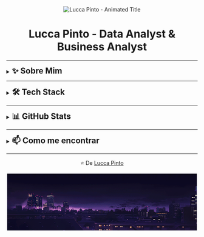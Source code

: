 <div align="center">
  <img src="https://readme-typing-svg.demolab.com?font=Space+Grotesk&size=25&duration=4000&color=8A2BE2&center=true&vCenter=true&width=500&lines=Hey+there%2C+I'm+Lucca+Pinto!;A+Data+Analyst+%26+Business+Analyst;Transforming+data+into+insights...;Always+learning%2C+always+innovating." alt="Lucca Pinto - Animated Title" />
</div>

<h1 align="center">Lucca Pinto - Data Analyst & Business Analyst</h1>

---

<details>
  <summary><h2 style="display: inline;">✨ Sobre Mim</h2></summary>
  <br>
  Olá! Eu sou Lucca Pinto, Analista de Dados e de Negócio com experiência em transformar dados em insights valiosos para a tomada de decisões. Atualmente, sou estagiário em People Analytics na XP Inc. e estudante de Sistemas de Informação na USP. Apaixonado por tecnologia e inovação, estou sempre em busca de aprender e aplicar novos conhecimentos.
  <br><br>
  <div align="center">
    <a href="https://www.linkedin.com/in/luccapinto" target="_blank">
      <img src="https://img.shields.io/badge/LinkedIn-0077B5?style=for-the-badge&logo=linkedin&logoColor=white" alt="LinkedIn"/>
    </a>
  </div>
  <br>
  <div align="center">
    <img src="devroxo.gif" alt="Developer Animation" width="300"/>
  </div>
</details>

---

<details>
  <summary><h2 style="display: inline;">🛠️ Tech Stack</h2></summary>
  <br>
  <div align="center">
    <em>Here are some of the technologies I work with:</em>
    <h4>Análise de Dados</h4>
    <p>
      <img src="https://img.shields.io/badge/Python-3776AB?style=for-the-badge&logo=python&logoColor=white" alt="Python">
      <img src="https://img.shields.io/badge/SQL-4479A1?style=for-the-badge&logo=postgresql&logoColor=white" alt="SQL">
      <img src="https://img.shields.io/badge/Pandas-150458?style=for-the-badge&logo=pandas&logoColor=white" alt="Pandas">
      <img src="https://img.shields.io/badge/PySpark-3776AB?style=for-the-badge&logo=apache-spark&logoColor=white" alt="PySpark">
      <img src="https://img.shields.io/badge/Excel-217346?style=for-the-badge&logo=microsoft-excel&logoColor=white" alt="Excel">
    </p>
    <h4>Visualização de Dados</h4>
    <p>
      <img src="https://img.shields.io/badge/Power_BI-F2C811?style=for-the-badge&logo=power-bi&logoColor=black" alt="Power BI">
      <img src="https://img.shields.io/badge/Tableau-E97627?style=for-the-badge&logo=tableau&logoColor=white" alt="Tableau">
    </p>
    <h4>Cloud</h4>
    <p>
      <img src="https://img.shields.io/badge/AWS-232F3E?style=for-the-badge&logo=amazon-aws&logoColor=white" alt="AWS">
      <img src="https://img.shields.io/badge/GCP-4285F4?style=for-the-badge&logo=google-cloud&logoColor=white" alt="GCP">
      <img src="https://img.shields.io/badge/Azure-0078D4?style=for-the-badge&logo=microsoft-azure&logoColor=white" alt="Azure">
    </p>
    <h4>Outras Linguagens</h4>
    <p>
      <img src="https://img.shields.io/badge/Java-007396?style=for-the-badge&logo=java&logoColor=white" alt="Java">
      <img src="https://img.shields.io/badge/-00599C?style=for-the-badge&logo=c&logoColor=white" alt="C">
    </p>
  </div>
</details>

---

<details>
  <summary><h2 style="display: inline;">📊 GitHub Stats</h2></summary>
  <br>
  <div align="center">
    <img src="https://github-readme-stats.vercel.app/api/top-langs/?username=luccapinto&layout=compact&theme=radical" alt="Top Langs"/>
    <br><br>
    <img src="https://raw.githubusercontent.com/luccapinto/luccapinto/main/metrics.svg" alt="GitHub Metrics"/>
  </div>
</details>

---

<details>
  <summary><h2 style="display: inline;">📫 Como me encontrar</h2></summary>
  <br>
  <div align="center">
    <p>Email: <a href="mailto:luccapinto@usp.br">luccapinto@usp.br</a></p>
    <p>LinkedIn: <a href="https://www.linkedin.com/in/luccapinto">Lucca Pinto</a></p>
    <p>GitHub: <a href="https://github.com/luccapinto">luccapinto</a></p>
  </div>
</details>

---

<p align="center">⭐️ De <a href="https://github.com/luccapinto">Lucca Pinto</a></p>
<div align="center">
  <img src="cidaderoxa.gif" alt="Cityscape Animation" width="500"/>
</div>
